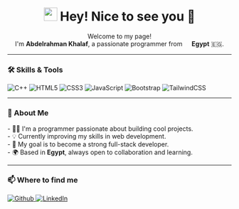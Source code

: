 <h1 align="center">
  <img src="https://emojis.slackmojis.com/emojis/images/1531849430/4246/blob-sunglasses.gif?1531849430" width="30"/>
  Hey! Nice to see you 👋
</h1>

<p align="center">
Welcome to my page! <br/>
I'm <b>Abdelrahman Khalaf</b>, a passionate programmer from 
<img src="https://cdn-icons-png.flaticon.com/512/197/197618.png" width="13"/> <b>Egypt</b> 🇪🇬.  
</p>

---

<h3>🛠 Skills & Tools</h3>
<p>
  <img alt="C++" src="https://img.shields.io/badge/-C++-00599C?style=flat-square&logo=cplusplus&logoColor=white" />
  <img alt="HTML5" src="https://img.shields.io/badge/-HTML5-E34F26?style=flat-square&logo=html5&logoColor=white" />
  <img alt="CSS3" src="https://img.shields.io/badge/-CSS3-1572B6?style=flat-square&logo=css3&logoColor=white" />
  <img alt="JavaScript" src="https://img.shields.io/badge/-JavaScript-F7DF1E?style=flat-square&logo=javascript&logoColor=black" />
  <img alt="Bootstrap" src="https://img.shields.io/badge/-Bootstrap-563D7C?style=flat-square&logo=bootstrap&logoColor=white" />
  <img alt="TailwindCSS" src="https://img.shields.io/badge/-TailwindCSS-38B2AC?style=flat-square&logo=tailwind-css&logoColor=white" />
</p>

---

<h3>🌱 About Me</h3>
<p>
- 👨‍💻 I'm a programmer passionate about building cool projects.<br/>
- 💡 Currently improving my skills in web development.<br/>
- 🎯 My goal is to become a strong full-stack developer.<br/>
- 🌍 Based in <b>Egypt</b>, always open to collaboration and learning.<br/>
</p>

---

<h3>📫 Where to find me</h3>
<p>
  <a href="https://github.com/USERNAME" target="_blank">
    <img alt="Github" src="https://img.shields.io/badge/GitHub-%2312100E.svg?&style=for-the-badge&logo=Github&logoColor=white" />
  </a>
  <a href="https://linkedin.com/in/USERNAME" target="_blank">
    <img alt="LinkedIn" src="https://img.shields.io/badge/linkedin-%230077B5.svg?&style=for-the-badge&logo=linkedin&logoColor=white" />
  </a>
</p>

